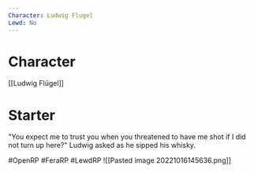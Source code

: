```yaml
---
Character: Ludwig Flugel
Lewd: No
---
```

# Character
[[Ludwig Flügel]]

# Starter
"You expect me to trust you when you threatened to have me shot if I did not turn up here?" Ludwig asked as he sipped his whisky.

#OpenRP #FeraRP #LewdRP 
![[Pasted image 20221016145636.png]]